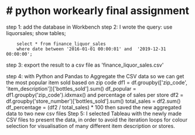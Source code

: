# # python workearly final assignment

step 1: add the database in Workbench 
step 2: I wrote the query:
        use liquorsales;
        show tables;
        
        select * from finance_liquor_sales
        where date between '2016-01-01 00:00:01' and  '2019-12-31 00:00:00';
        
step 3: export the result to a csv file as 'finance_liquor_sales.csv' 

step 4: with Python and Pandas to Aggregate the CSV data so we can get the most popular item sold based on zip code 
        df1 = df.groupby(['zip_code', 'item_description'])['bottles_sold'].sum()
        df_popular = df1.groupby('zip_code').idxmax()
        and percentage of sales per store
        df2 = df.groupby('store_number')['bottles_sold'].sum()
        total_sales = df2.sum()
        df_percentage = (df2 / total_sales) * 100
        then saved the new aggregated data to two new csv files
Step 5: I selected Tableau with the newly made CSV files to present the data, in order to avoid the iteration loops for         colour selection for visualisation of many different item description or stores.       
